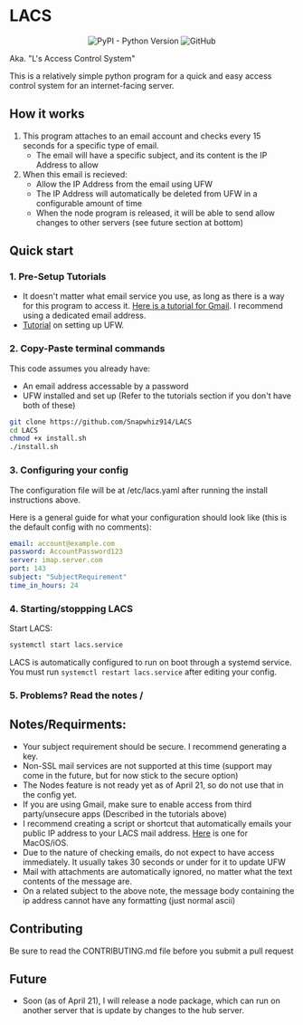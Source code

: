 # LACS

<p align=center><img alt="PyPI - Python Version" src="https://img.shields.io/pypi/pyversions/pyyaml"> <img alt="GitHub" src="https://img.shields.io/github/license/Snapwhiz914/LACS"> </p>

Aka. "L's Access Control System"

This is a relatively simple python program for a quick and easy access control system for an internet-facing server.

## How it works

1. This program attaches to an email account and checks every 15 seconds for a specific type of email.
    - The email will have a specific subject, and its content is the IP Address to allow
2. When this email is recieved:
    - Allow the IP Address from the email using UFW
    - The IP Address will automatically be deleted from UFW in a configurable amount of time
    - When the node program is released, it will be able to send allow changes to other servers (see future section at bottom)

## Quick start

### 1. Pre-Setup Tutorials

 - It doesn't matter what email service you use, as long as there is a way for this program to access it. [Here is a tutorial for Gmail](https://realpython.com/python-send-email/#option-1-setting-up-a-gmail-account-for-development). I recommend using a dedicated email address.
 - [Tutorial](https://www.digitalocean.com/community/tutorials/how-to-setup-a-firewall-with-ufw-on-an-ubuntu-and-debian-cloud-server) on setting up UFW.

### 2. Copy-Paste terminal commands

This code assumes you already have:
 - An email address accessable by a password
 - UFW installed and set up
(Refer to the tutorials section if you don't have both of these)

```bash
git clone https://github.com/Snapwhiz914/LACS
cd LACS
chmod +x install.sh
./install.sh
```

### 3. Configuring your config

The configuration file will be at /etc/lacs.yaml after running the install instructions above.

Here is a general guide for what your configuration should look like (this is the default config with no comments):

```yaml
email: account@example.com
password: AccountPassword123
server: imap.server.com
port: 143
subject: "SubjectRequirement"
time_in_hours: 24
```

### 4. Starting/stoppping LACS

Start LACS:
```bash
systemctl start lacs.service
```
LACS is automatically configured to run on boot through a systemd service.
You must run ```systemctl restart lacs.service``` after editing your config.

### 5. Problems? Read the notes \/

## Notes/Requirments:
 - Your subject requirement should be secure. I recommend generating a key.
 - Non-SSL mail services are not supported at this time (support may come in the future, but for now stick to the secure option)
 - The Nodes feature is not ready yet as of April 21, so do not use that in the config yet.
 - If you are using Gmail, make sure to enable access from third party/unsecure apps (Described in the tutorials above)
 - I recommend creating a script or shortcut that automatically emails your public IP address to your LACS mail address. [Here](https://www.icloud.com/shortcuts/91d8e88b4e5741a3ba9ac3010ea57041) is one for MacOS/iOS.
 - Due to the nature of checking emails, do not expect to have access immediately. It usually takes 30 seconds or under for it to update UFW
 - Mail with attachments are automatically ignored, no matter what the text contents of the message are.
 - On a related subject to the above note, the message body containing the ip address cannot have any formatting (just normal ascii)

## Contributing

Be sure to read the CONTRIBUTING.md file before you submit a pull request

## Future

 - Soon (as of April 21), I will release a node package, which can run on another server that is update by changes to the hub server.
